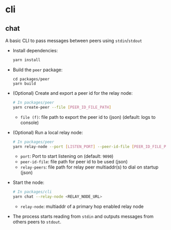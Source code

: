 # cli

## chat

A basic CLI to pass messages between peers using `stdin`/`stdout`

* Install dependencies:

  ```bash
  yarn install
  ```

* Build the `peer` package:

  ```
  cd packages/peer
  yarn build
  ```

* (Optional) Create and export a peer id for the relay node:

  ```bash
  # In packages/peer
  yarn create-peer --file [PEER_ID_FILE_PATH]
  ```

  * `file (f)`: file path to export the peer id to (json) (default: logs to console)

* (Optional) Run a local relay node:

  ```bash
  # In packages/peer
  yarn relay-node --port [LISTEN_PORT] --peer-id-file [PEER_ID_FILE_PATH] --relay-peers [RELAY_PEERS_FILE_PATH]
  ```

  * `port`: Port to start listening on (default: `9090`)
  * `peer-id-file`: file path for peer id to be used (json)
  * `relay-peers`: file path for relay peer multiaddr(s) to dial on startup (json)

* Start the node:

  ```bash
  # In packages/cli
  yarn chat --relay-node <RELAY_NODE_URL>
  ```

  * `relay-node`: multiaddr of a primary hop enabled relay node

* The process starts reading from `stdin` and outputs messages from others peers to `stdout`.
